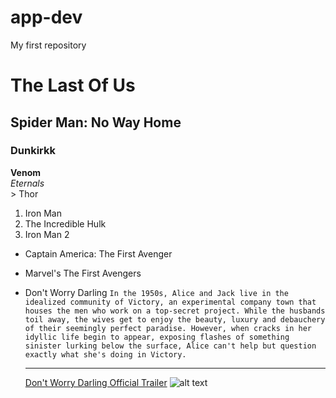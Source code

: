 # app-dev
My first repository
# The Last Of Us
## Spider Man: No Way Home
### Dunkirkk
**Venom**  
*Eternals*  
	> Thor
1. Iron Man
2. The Incredible Hulk
3. Iron Man 2
- Captain America: The First Avenger
- Marvel's The First Avengers
- Don't Worry Darling
  `In the 1950s, Alice and Jack live in the idealized community of Victory, an experimental company town that houses the men who work on a top-secret project. While the husbands toil away, the wives get to enjoy the beauty, luxury and debauchery of their seemingly perfect paradise. However, when cracks in her idyllic life begin to appear, exposing flashes of something sinister lurking below the surface, Alice can't help but question exactly what she's doing in Victory.`

  	---
  [Don't Worry Darling Official Trailer](https://www.youtube.com/watch?v=SZ2elR3OmWI)
  ![alt text](https://m.media-amazon.com/images/S/pv-target-images/9be9788d3245248decae0e69799163831e73ff884fac1abfd9ecd594f51a1f07.jpg) 
